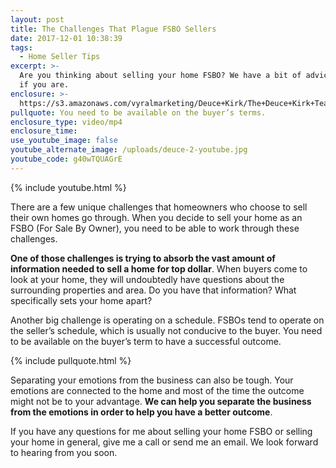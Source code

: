 ```yaml
---
layout: post
title: The Challenges That Plague FSBO Sellers
date: 2017-12-01 10:38:39
tags:
  - Home Seller Tips
excerpt: >-
  Are you thinking about selling your home FSBO? We have a bit of advice for you
  if you are.
enclosure: >-
  https://s3.amazonaws.com/vyralmarketing/Deuce+Kirk/The+Deuce+Kirk+Team-+The+Challenges+That+Plague+FSBO+Sellers.mp4
pullquote: You need to be available on the buyer’s terms.
enclosure_type: video/mp4
enclosure_time:
use_youtube_image: false
youtube_alternate_image: /uploads/deuce-2-youtube.jpg
youtube_code: g40wTQUAGrE
---
```



{% include youtube.html %}

There are a few unique challenges that homeowners who choose to sell their own homes go through. When you decide to sell your home as an FSBO (For Sale By Owner), you need to be able to work through these challenges.

**One of those challenges is trying to absorb the vast amount of information needed to sell a home for top dollar**. When buyers come to look at your home, they will undoubtedly have questions about the surrounding properties and area. Do you have that information? What specifically sets your home apart?

Another big challenge is operating on a schedule. FSBOs tend to operate on the seller’s schedule, which is usually not conducive to the buyer. You need to be available on the buyer’s term to have a successful outcome.

{% include pullquote.html %}

Separating your emotions from the business can also be tough. Your emotions are connected to the home and most of the time the outcome might not be to your advantage. **We can help you separate the business from the emotions in order to help you have a better outcome**.

If you have any questions for me about selling your home FSBO or selling your home in general, give me a call or send me an email. We look forward to hearing from you soon.